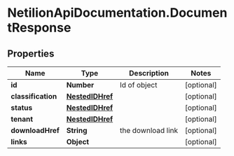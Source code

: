 # NetilionApiDocumentation.DocumentResponse

## Properties
Name | Type | Description | Notes
------------ | ------------- | ------------- | -------------
**id** | **Number** | Id of object | [optional] 
**classification** | [**NestedIDHref**](NestedIDHref.md) |  | [optional] 
**status** | [**NestedIDHref**](NestedIDHref.md) |  | [optional] 
**tenant** | [**NestedIDHref**](NestedIDHref.md) |  | [optional] 
**downloadHref** | **String** | the download link | [optional] 
**links** | **Object** |  | [optional] 
